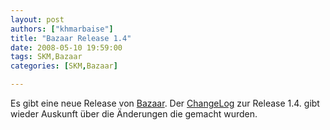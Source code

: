 ```yaml
---
layout: post
authors: ["khmarbaise"]
title: "Bazaar Release 1.4"
date: 2008-05-10 19:59:00
tags: SKM,Bazaar
categories: [SKM,Bazaar]

---
```

Es gibt eine neue Release von [Bazaar](http://www.bazaar-vcs.org "Bazaar"). 
Der [ChangeLog](https://launchpad.net/bzr/1.4/1.4 "ChangeLog") zur Release 1.4. gibt wieder Auskunft über die Änderungen die gemacht wurden.
